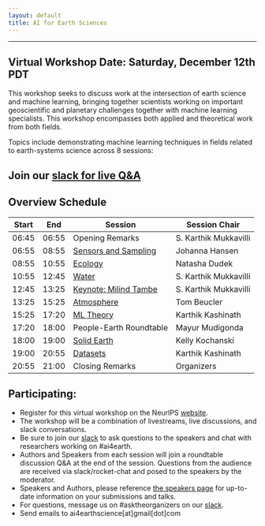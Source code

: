 ```yaml
---
layout: default
title: AI for Earth Sciences
---
```

---
## Virtual Workshop Date: Saturday, December 12th PDT    

This workshop seeks to discuss work at the intersection of earth science and machine learning, bringing together scientists working on important geoscientific and planetary challenges together with machine learning specialists. This workshop encompasses both applied and theoretical work from both fields. 

Topics include demonstrating machine learning techniques in fields related to earth-systems science across 8 sessions:

## Join our [slack for live Q&A](https://join.slack.com/t/ai4earth/shared_invite/zt-jkg0i982-VYRAd0HbjCG_6970Hcqfwg)

## Overview Schedule

| Start | End | Session | Session Chair |  
| ---- | ---- | --------- | ---------------- |  
| 06:45 | 06:55 | Opening Remarks                  | S. Karthik Mukkavilli |  
| 06:55 | 08:55 | [Sensors and Sampling](https://ai4earthscience.github.io/neurips-2020-workshop/schedule#Sensors) | Johanna Hansen  |  
| 08:55 | 10:55 | [Ecology](https://ai4earthscience.github.io/neurips-2020-workshop/schedule#Ecology)              | Natasha Dudek |   
| 10:55 | 12:45 | [Water](https://ai4earthscience.github.io/neurips-2020-workshop/schedule#Water)                  | S. Karthik Mukkavilli |   
| 12:45 | 13:25 | [Keynote: Milind Tambe](https://teamcore.seas.harvard.edu/people/milind-tambe)          | S. Karthik Mukkavilli |   
| 13:25 | 15:25 | [Atmosphere](https://ai4earthscience.github.io/neurips-2020-workshop/schedule#Atmosphere)        | Tom Beucler |  
| 15:25 | 17:20 | [ML Theory](#ML-Theory) | Karthik Kashinath |  
| 17:20 | 18:00 | People-Earth Roundtable          | Mayur Mudigonda |  
| 18:00 | 19:00 | [Solid Earth](https://ai4earthscience.github.io/neurips-2020-workshop/schedule#Earth)            | Kelly Kochanski |  
| 19:00 | 20:55 | [Datasets](https://ai4earthscience.github.io/neurips-2020-workshop/schedule#Datasets)            | Karthik Kashinath |  
| 20:55 | 21:00 | Closing Remarks                  | Organizers |   

## Participating:

- Register for this virtual workshop on the NeurIPS [website](https://nips.cc/Register/view-registration). 
- The workshop will be a combination of livestreams, live discussions, and slack conversations. 
- Be sure to join our [slack](https://join.slack.com/t/ai4earth/shared_invite/zt-jkg0i982-VYRAd0HbjCG_6970Hcqfwg) to ask questions to the speakers and chat with researchers working on #ai4earth.  
- Authors and Speakers from each session will join a roundtable discussion Q&A at the end of the session. Questions from the audience are received via slack/rocket-chat and posed to the speakers by the moderator.   
- Speakers and Authors, please reference [the speakers page](https://ai4earthscience.github.io/neurips-2020-workshop/speakers) for up-to-date information on your submissions and talks. 
- For questions, message us on #asktheorganizers on our [slack](https://join.slack.com/t/ai4earth/shared_invite/zt-jkg0i982-VYRAd0HbjCG_6970Hcqfwg). 
- Send emails to ai4earthscience[at]gmail[dot]com


